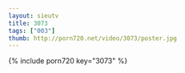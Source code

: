 ```yaml
--- 
layout: sieutv
title: 3073
tags: ["003"]
thumb: http://porn720.net/video/3073/poster.jpg
---
```

{% include porn720 key="3073" %} 
